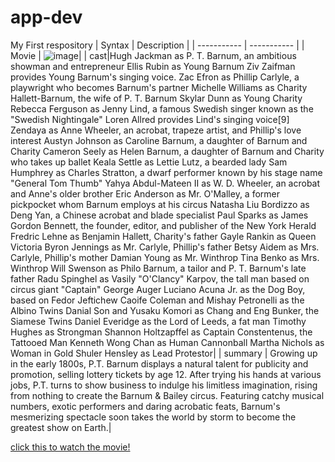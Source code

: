 # app-dev
My First respository
| Syntax | Description |
| ----------- | ----------- |
| Movie | ![image](https://github.com/Maralienaa/app-dev/assets/134025139/a0699e9f-34a4-4e94-9c47-13cf7c077e6b)|
| cast|Hugh Jackman as P. T. Barnum, an ambitious showman and entrepreneur Ellis Rubin as Young Barnum Ziv Zaifman provides Young Barnum's singing voice. Zac Efron as Phillip Carlyle, a playwright who becomes Barnum's partner Michelle Williams as Charity Hallett-Barnum, the wife of P. T. Barnum Skylar Dunn as Young Charity Rebecca Ferguson as Jenny Lind, a famous Swedish singer known as the "Swedish Nightingale" Loren Allred provides Lind's singing voice[9] Zendaya as Anne Wheeler, an acrobat, trapeze artist, and Phillip's love interest Austyn Johnson as Caroline Barnum, a daughter of Barnum and Charity Cameron Seely as Helen Barnum, a daughter of Barnum and Charity who takes up ballet Keala Settle as Lettie Lutz, a bearded lady Sam Humphrey as Charles Stratton, a dwarf performer known by his stage name "General Tom Thumb" Yahya Abdul-Mateen II as W. D. Wheeler, an acrobat and Anne's older brother Eric Anderson as Mr. O'Malley, a former pickpocket whom Barnum employs at his circus Natasha Liu Bordizzo as Deng Yan, a Chinese acrobat and blade specialist Paul Sparks as James Gordon Bennett, the founder, editor, and publisher of the New York Herald Fredric Lehne as Benjamin Hallett, Charity's father Gayle Rankin as Queen Victoria Byron Jennings as Mr. Carlyle, Phillip's father Betsy Aidem as Mrs. Carlyle, Phillip's mother Damian Young as Mr. Winthrop Tina Benko as Mrs. Winthrop Will Swenson as Philo Barnum, a tailor and P. T. Barnum's late father Radu Spinghel as Vasily "O'Clancy" Karpov, the tall man based on circus giant "Captain" George Auger Luciano Acuna Jr. as the Dog Boy, based on Fedor Jeftichew Caoife Coleman and Mishay Petronelli as the Albino Twins Danial Son and Yusaku Komori as Chang and Eng Bunker, the Siamese Twins Daniel Everidge as the Lord of Leeds, a fat man Timothy Hughes as Strongman Shannon Holtzapffel as Captain Constentenus, the Tattooed Man Kenneth Wong Chan as Human Cannonball Martha Nichols as Woman in Gold Shuler Hensley as Lead Protestor|
| summary | Growing up in the early 1800s, P.T. Barnum displays a natural talent for publicity and promotion, selling lottery tickets by age 12. After trying his hands at various jobs, P.T. turns to show business to indulge his limitless imagination, rising from nothing to create the Barnum & Bailey circus. Featuring catchy musical numbers, exotic performers and daring acrobatic feats, Barnum's mesmerizing spectacle soon takes the world by storm to become the greatest show on Earth.|

[click this to watch the movie!](https://www.youtube.com/watch?v=36w58cuuPbA)



